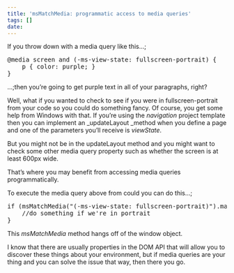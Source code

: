 ```yaml
---
title: 'msMatchMedia: programmatic access to media queries'
tags: []
date: 
---
```


If you throw down with a media query like this...;

<pre class="brush: css;">
@media screen and (-ms-view-state: fullscreen-portrait) {
    p { color: purple; }
}</pre>

...;then you&rsquo;re going to get purple text in all of your paragraphs, right?

Well, what if you wanted to check to see if you were in fullscreen-portrait from your code so you could do something fancy. Of course, you get some help from Windows with that. If you&rsquo;re using the _navigation_ project template then you can implement an _updateLayout _method when you define a page and one of the parameters you&rsquo;ll receive is _viewState_.

But you might not be in the updateLayout method and you might want to check some other media query property such as whether the screen is at least 600px wide.

That&rsquo;s where you may benefit from accessing media queries programmatically.

To execute the media query above from could you can do this...;

<pre class="brush: js;">
if (msMatchMedia("(-ms-view-state: fullscreen-portrait)").matches) {
    //do something if we're in portrait
}</pre>

This _msMatchMedia_ method hangs off of the window object.

I know that there are usually properties in the DOM API that will allow you to discover these things about your environment, but if media queries are your thing and you can solve the issue that way, then there you go.